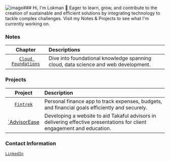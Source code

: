 ![image](https://github.com/lokmanTech/lokmanTech/assets/142791901/9f73fe9d-6931-468c-a4b2-1e9b223fc722)### Hi, I'm Lokman 👋
Eager to learn, grow, and contribute to the creation of sustainable and efficient solutions by integrating technology to tackle complex challenges. Visit my Notes & Projects to see what I'm currently working on.
 
### Notes
| **Chapter** | **Descriptions** |
|:-----------:|:-----------------|
|[`Cloud Foundations`](https://github.com/lokmanTech/cloud_foundations)|Dive into foundational knowledge spanning cloud, data science and web development.|

### Projects
| **Project** | **Description** |
|:-----------:|:----------------|
| [`Fintrek`](https://github.com/lokmanTech/fintrek) | Personal finance app to track expenses, budgets, and financial goals efficiently and securely.|
| [`AdvisorEase](https://github.com/lokmanTech/AdvisorEase) | Developing a website to aid Takaful advisors in delivering effective presentations for client engagement and education.|

### Contact Information
[`LinkedIn`](https://www.linkedin.com/in/lhakimnazri)
